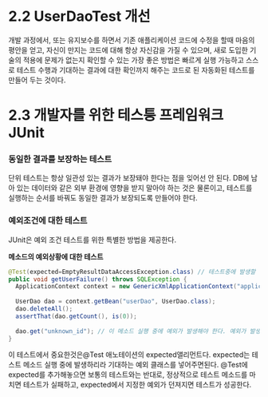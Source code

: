 # 2.2 UserDaoTest 개선
 개발 과정에서, 또는 유지보수를 하면서 기존 애플리케이션 코드에 수정을 할때 마음의 평안을 얻고,
자신이 만지는 코드에 대해 항상 자신감을 가질 수 있으며, 새로 도입한 기술의 적용에 문제가 없는지 확인할 수 있는 
가장 좋은 방법은 빠르게 실행 가능하고 스스로 테스트 수행과 기대하는 결과에 대한 확인까지 해주는 코드로 된 자동화된 
테스트를 만들어 두는 것이다.

# 2.3 개발자를 위한 테스틍 프레임워크 JUnit
### 동일한 결과를 보장하는 테스트
 단위 테스트는 항상 일관성 있는 결과가 보장돼야 한다는 점을 잊어선 안 된다.
DB에 남아 있는 데이터와 같은 외부 환경에 영향을 받지 말아야 하는 것은 물론이고, 
테스트를 실행하는 순서를 바꿔도 동일한 결과가 보장되도록 만들어야 한다.

### 예외조건에 대한 테스트
JUnit은 예외 조건 테스트를 위한 특별한 방법을 제공한다.

**메소드의 예외상황에 대한 테스트**
```java
@Test(expected=EmptyResultDataAccessException.class) // 테스트중에 발생할 것으로 기대하는 예외 클래스를 지정해준다.
public void getUserFailure() throws SQLException {
  ApplicationContext context = new GenericXmlApplicationContext("applicationContext.xml");
  
  UserDao dao = context.getBean("userDao", UserDao.class);
  dao.deleteAll();
  assertThat(dao.getCount(), is(0));
  
  dao.get("unknown_id"); // 이 메소드 실행 중에 예외가 발생해야 한다. 예외가 발생하지 않으면 테스트가 실패한다.
}
```
이 테스트에서 중요한것은@Test  애노테이션의 expected앨리먼트다. 
expected는 테스트 메소드 실행 중에 발생하리라 기대하는 예외 클래스를 넣어주면된다.
@Test에 expected를 추가해놓으면 보통의 테스트와는 반대로, 정상적으로 테스트 메소드를 마치면 테스트가 실패하고,
expected에서 지정한 예외가 던져지면 테스트가 성공한다. 
